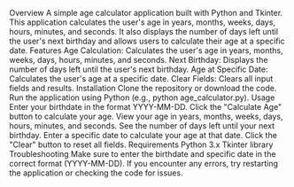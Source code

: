 Overview
A simple age calculator application built with Python and Tkinter. This application calculates the user's age in years, months, weeks, days, hours, minutes, and seconds. It also displays the number of days left until the user's next birthday and allows users to calculate their age at a specific date.
Features
Age Calculation: Calculates the user's age in years, months, weeks, days, hours, minutes, and seconds.
Next Birthday: Displays the number of days left until the user's next birthday.
Age at Specific Date: Calculates the user's age at a specific date.
Clear Fields: Clears all input fields and results.
Installation
Clone the repository or download the code.
Run the application using Python (e.g., python age_calculator.py).
Usage
Enter your birthdate in the format YYYY-MM-DD.
Click the "Calculate Age" button to calculate your age.
View your age in years, months, weeks, days, hours, minutes, and seconds.
See the number of days left until your next birthday.
Enter a specific date to calculate your age at that date.
Click the "Clear" button to reset all fields.
Requirements
Python 3.x
Tkinter library
Troubleshooting
Make sure to enter the birthdate and specific date in the correct format (YYYY-MM-DD).
If you encounter any errors, try restarting the application or checking the code for issues.